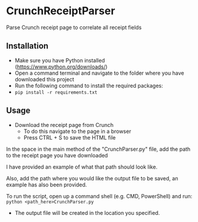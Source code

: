 # CrunchReceiptParser
Parse Crunch receipt page to correlate all receipt fields

## Installation

* Make sure you have Python installed (https://www.python.org/downloads/)
* Open a command terminal and navigate to the folder where you have downloaded this project
* Run the following command to install the required packages:
* `pip install -r requirements.txt`

## Usage

* Download the receipt page from Crunch 
  * To do this navigate to the page in a browser 
  * Press CTRL + S to save the HTML file

In the space in the main method of the "CrunchParser.py" file, add the path to the receipt page you have downloaded

I have provided an example of what that path should look like.

Also, add the path where you would like the output file to be saved, an example has also been provided.

To run the script, open up a command shell (e.g. CMD, PowerShell) and run:
`python <path_here>CrunchParser.py`

* The output file will be created in the location you specified.

